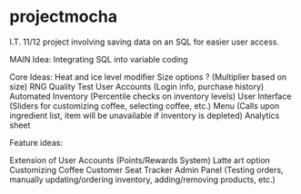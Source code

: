# projectmocha
I.T. 11/12 project involving saving data on an SQL for easier user access.

MAIN Idea:
Integrating SQL into variable coding

Core Ideas:
Heat and ice level modifier
Size options ? (Multiplier based on size)
RNG Quality Test 
User Accounts (Login info, purchase history)
Automated Inventory (Percentile checks on inventory levels)
User Interface (Sliders for customizing coffee, selecting coffee, etc.)
Menu (Calls upon ingredient list, item will be unavailable if inventory is depleted)
Analytics sheet

Feature ideas:

Extension of User Accounts (Points/Rewards System)
Latte art option
Customizing Coffee
Customer Seat Tracker
Admin Panel (Testing orders, manually updating/ordering inventory, adding/removing products, etc.)
